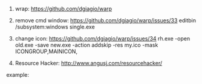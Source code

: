 1. wrap: https://github.com/dgiagio/warp

1. remove cmd window: https://github.com/dgiagio/warp/issues/33
    editbin /subsystem:windows single.exe
1. change icon: https://github.com/dgiagio/warp/issues/34
    rh.exe -open old.exe -save new.exe -action addskip -res my.ico -mask ICONGROUP,MAINICON,
1. Resource Hacker: http://www.angusj.com/resourcehacker/

example:
